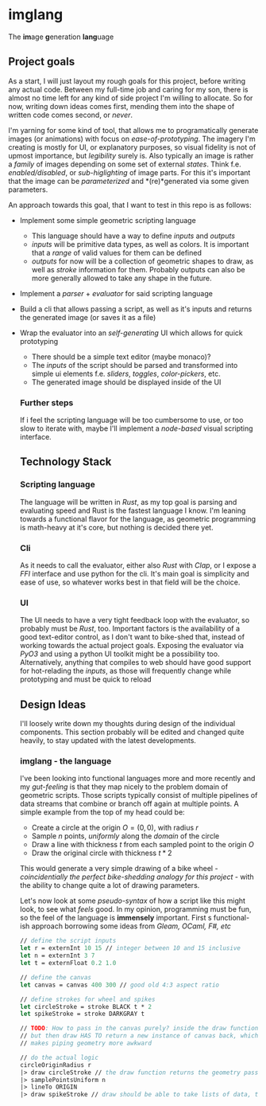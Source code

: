 # imglang

The **im**age **g**eneration **lang**uage

## Project goals

As a start, I will just layout my rough goals for this project, before writing any actual code. Between my full-time job and caring for my son, there is almost no time left for any kind of side project I'm willing to allocate. So for now, writing down ideas comes first, mending them into the shape of written code comes second, or *never*.

I'm yarning for some kind of tool, that allows me to programatically generate images (or animations) with focus on *ease-of-prototyping*. The imagery I'm creating is mostly for UI, or explanatory purposes, so visual fidelity is not of upmost importance, but *legibility* surely is. Also typically an image is rather a *family* of images depending on some set of external *states*. Think f.e. *enabled/disabled*, or *sub-higlighting* of image parts. For this it's important that the image can be *parameterized* and *(re)*generated via some given parameters.

An approach towards this goal, that I want to test in this repo is as follows:

- Implement some simple geometric scripting language
  - This language should have a way to define *inputs* and *outputs*
  - *inputs* will be primitive data types, as well as colors. It is important that a *range* of valid values for them can be defined
  - *outputs* for now will be a collection of geometric shapes to draw, as well as *stroke* information for them. Probably outputs can also be more generally allowed to take any shape in the future.
- Implement a *parser* + *evaluator* for said scripting language
- Build a cli that allows passing a script, as well as it's inputs and returns the generated image (or saves it as a file)
- Wrap the evaluator into an *self-generating* UI which allows for quick prototyping
  - There should be a simple text editor (maybe monaco)?
  - The *inputs* of the script should be parsed and transformed into simple ui elements f.e. *sliders*, *toggles*, *color-pickers*, etc.
  - The generated image should be displayed inside of the UI

  ### Further steps

  If i feel the scripting language will be too cumbersome to use, or too slow to iterate with, maybe I'll implement a *node-based* visual scripting interface.

  ## Technology Stack

  ### Scripting language

  The language will be written in *Rust*, as my top goal is parsing and evaluating speed and Rust is the fastest language I know. I'm leaning towards a functional flavor for the language, as geometric programming is math-heavy at it's core, but nothing is decided there yet.

  ### Cli

  As it needs to call the evaluator, either also *Rust* with *Clap*, or I expose a *FFI* interface and use python for the cli. It's main goal is simplicity and ease of use, so whatever works best in that field will be the choice.

  ### UI

  The UI needs to have a very tight feedback loop with the evaluator, so probably must be *Rust*, too. Important factors is the availability of a good text-editor control, as I don't want to bike-shed that, instead of working towards the actual project goals. Exposing the evaluator via *PyO3* and using a python UI toolkit might be a possibility too. Alternatively, anything that compiles to web should have good support for hot-relading the *inputs*, as those will frequently change while prototyping and must be quick to reload

  ## Design Ideas

  I'll loosely write down my thoughts during design of the individual components. This section probably will be edited and changed quite heavily, to stay updated with the latest developments.

  ### imglang - the language

  I've been looking into functional languages more and more recently and my *gut-feeling* is that they map nicely to the problem domain of geometric scripts. Those scripts typically consist of multiple pipelines of data streams that combine or branch off again at multiple points. A simple example from the top of my head could be:

  - Create a circle at the origin $O = (0, 0)$, with radius $r$
  - Sample $n$ points, *uniformly* along the *domain* of the circle
  - Draw a line with thickness $t$ from each sampled point to the origin $O$
  - Draw the original circle with thickness $t * 2$

  This would generate a very simple drawing of a bike wheel *- coincidentially the perfect bike-shedding analogy for this project -* with the ability to change quite a lot of drawing parameters.

  Let's now look at some *pseudo-syntax* of how a script like this might look, to see what *feels* good. In my opinion, programming must be fun, so the feel of the language is **immensely** important. First s functional-ish approach borrowing some ideas from *Gleam, OCaml, F#, etc*

  ```fsharp
  // define the script inputs
  let r = externInt 10 15 // integer between 10 and 15 inclusive
  let n = externInt 3 7
  let t = externFloat 0.2 1.0

  // define the canvas
  let canvas = canvas 400 300 // good old 4:3 aspect ratio
  
  // define strokes for wheel and spikes
  let circleStroke = stroke BLACK t * 2
  let spikeStroke = stroke DARKGRAY t

  // TODO: How to pass in the canvas purely? inside the draw function?
  // but then draw HAS TO return a new instance of canvas back, which
  // makes piping geometry more awkward

  // do the actual logic
  circleOriginRadius r
  |> draw circleStroke // the draw function returns the geometry passed in, so we can keep on piping
  |> samplePointsUniform n
  |> lineTo ORIGIN
  |> draw spikeStroke // draw should be able to take lists of data, too
  ```
